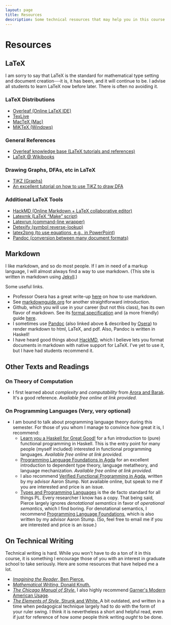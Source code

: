 ```yaml
---
layout: page
title: Resources
description: Some technical resources that may help you in this course.
---
```


# Resources

## LaTeX

I am sorry to say that LaTeX is the standard for mathematical type setting and document creation---it is, it has been, and it will continue to be. I advise all students to learn LaTeX now before later. There is often no avoiding it.

### LaTeX Distributions
- [Overleaf (Online LaTeX IDE)](https://www.overleaf.com/)
- [TexLive](https://www.tug.org/texlive/)
- [MacTeX (Mac)](http://www.tug.org/mactex/)
- [MiKTeX (Windows)](https://miktex.org/)

### General References
  - [Overleaf knowledge base (LaTeX tutorials and references)](https://www.overleaf.com/learn)
  - [LaTeX @ Wikibooks](https://en.wikibooks.org/wiki/LaTeX)
  
### Drawing Graphs, DFAs, etc in LaTeX
  - [TiKZ (Graphs)](http://www.texample.net/tikz/)
  - [An excellent tutorial on how to use TiKZ to draw DFA](https://www3.nd.edu/~kogge/courses/cse30151-fa17/Public/other/tikz_tutorial.pdf)
  
### Additional LaTeX Tools
  - [HackMD (Online Markdown + LaTeX collaborative editor)](https://hackmd.io/)
  - [Latexmk (LaTeX “Make” script)](https://mg.readthedocs.io/latexmk.html)
  - [Latexrun (command-line wrapper)](https://github.com/aclements/latexrun)
  - [Detexify (symbol reverse-lookup)](http://detexify.kirelabs.org/classify.html)
  - [latex2png (to use equations, e.g., in PowerPoint)](http://latex2png.com/)
  - [Pandoc (conversion between many document formats)](https://pandoc.org/)

## Markdown
I like markdown, and so do most people. If I am in need of a markup language, I will almost always find a way to use markdown. (This site is written in markdown using [Jekyll](https://jekyllrb.com/).)

Some useful links.
- Professor Osera has a great write-up [here](https://osera.cs.grinnell.edu/csc341/readings/markdown.html) on how to use markdown.
- See [markdownguide.org](https://www.markdownguide.org) for another straightforward introduction.
- Github, which you will use in your career (but not this class), has its own flavor of markdown. See its [formal specification](https://github.github.com/gfm/) and (a more friendly) guide [here](https://docs.github.com/en/get-started/writing-on-github/getting-started-with-writing-and-formatting-on-github). 
- I sometimes use [Pandoc](pandoc.org) (also linked above & described by [Osera](https://osera.cs.grinnell.edu/csc341/readings/markdown.html)) to render markdown to html, LaTeX, and pdf. Also, Pandoc is written in Haskell!
- I have heard good things about [HackMD](https://hackmd.io/), which I believe lets you format documents in markdown with native support for LaTeX. I've yet to use it, but I have had students recommend it.

## Other Texts and Readings

### On Theory of Computation
- I first learned about _complexity_ and _computability_ from [Arora and Barak](https://theory.cs.princeton.edu/complexity/). It's a good reference. _Available free online at link provided._

### On Programming Languages (Very, very optional)
- I am bound to talk about programming language theory during this semester. For those of you whom I manage to convince how great it is, I recommend:
  - [Learn you a Haskell for Great Good!](https://www.learnyouahaskell.com/) for a fun introduction to (pure) functional programming in Haskell. This is the entry point for many people (myself included) interested in functional programming languages. _Available free online at link provided._
  - [Programming Language Foundations in Agda](https://plfa.github.io/) for an excellent introduction to dependent type theory, language metatheory, and language mechanization. _Available free online at link provided._
  - I also recommend [Verified Functional Programming in Agda](https://dl.acm.org/doi/book/10.1145/2841316), written by my advisor Aaron Stump. Not available online, but speak to me if you are interested and price is an issue.
  - [Types and Programming Languages](https://www.cis.upenn.edu/~bcpierce/tapl/) is the de facto standard for all things PL. Every researcher I know has a copy. That being said, Pierce largely ignores _denotational semantics_ in favor of _operational semantics_, which I find boring. For denotational semantics, I recommend [Programming Language Foundations](https://www.amazon.com/Programming-Language-Foundations-Aaron-Stump/dp/1118007476), which is also written by my advisor Aaron Stump. (So, feel free to email me if you are interested and price is an issue.)


## On Technical Writing
Technical writing is hard. While you won't have to do a ton of it in this course, it is something I encourage those of you with an interest in graduate school to take seriously. Here are some resources that have helped me a lot.

- [_Imagining the Reader_, Ben Pierce.](https://www.cis.upenn.edu/~bcpierce/papers/PLMW2023-ImaginingTheReader.pdf) 
- [_Mathematical Writing_, Donald Knuth.](https://jmlr.csail.mit.edu/reviewing-papers/knuth_mathematical_writing.pdf)
- [_The Chicago Manual of Style_.](https://www.chicagomanualofstyle.org/home.html) I also highly recommend [Garner's Modern American Usage](https://www.amazon.com/Garners-Modern-American-Usage-Garner/dp/0195382757).
- [_The Elements of Style_, Strunk and White. ](https://www.amazon.com/Elements-Style-Fourth-William-Strunk/dp/020530902X) A bit outdated, and written in a time when pedagogical technique largely had to do with the form of your ruler swing. I think it is nevertheless a short and helpful read, even if just for reference of how _some_ people think writing _ought_ to be done.
